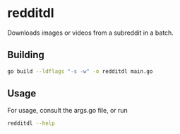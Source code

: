 # redditdl

Downloads images or videos from a subreddit in a batch.

## Building

```bash
go build --ldflags "-s -w" -o redditdl main.go
```

## Usage

For usage, consult the args.go file, or run

```bash
redditdl --help
```
